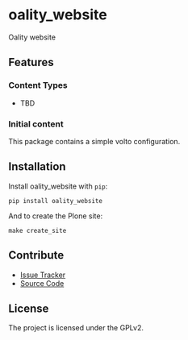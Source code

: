 # oality_website

Oality website

## Features

### Content Types

- TBD

### Initial content

This package contains a simple volto configuration.

Installation
------------

Install oality_website with `pip`:

```shell
pip install oality_website
```
And to create the Plone site:

```shell
make create_site
```

## Contribute

- [Issue Tracker](https://github.com/Oality/oality-website/issues)
- [Source Code](https://github.com/Oality/oality-website/)

## License

The project is licensed under the GPLv2.
